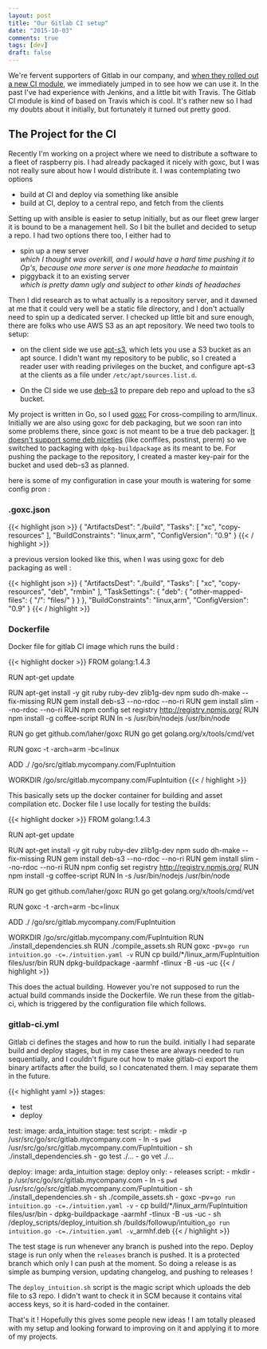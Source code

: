 ```yaml
---
layout: post
title: "Our Gitlab CI setup"
date: "2015-10-03"
comments: true
tags: [dev]
draft: false
---
```


We're fervent supporters of Gitlab in our company, and [when they rolled out a new CI module](https://about.gitlab.com/2015/09/22/gitlab-8-0-released/), we immediately jumped in to see how
we can use it. In the past I've had experience with Jenkins, and a little bit with Travis. The Gitlab CI module is kind of based on Travis which is cool.
It's rather new so I had my doubts about it initially, but fortunately it turned out pretty good.

## The Project for the CI

Recently I'm working on a project where we need to distribute a software to a fleet of raspberry pis.
I had already packaged it nicely with goxc, but I was not really sure about how I would distribute it.
I was contemplating two options

* build at CI and deploy via something like ansible
* build at CI, deploy to a central repo, and fetch from the clients

Setting up with ansible is easier to setup initially, but
as our fleet grew larger it is bound to be a management hell. So I bit the bullet and decided to setup a repo.
I had two options there too, I either had to

* spin up a new server  
  _which I thought was overkill, and I would have a hard time pushing it to Op's, because one more server is one more headache to maintain_
* piggyback it to an existing server  
  _which is pretty damn ugly and subject to other kinds of headaches_

Then I did research as to what actually is a repository server, and it dawned at me that it could very well be
a static file directory, and I don't actually need to spin up a dedicated server. I checked up little bit and
sure enough, there are folks who use AWS S3 as an apt repository. We need two tools to setup:

* on the client side we use [apt-s3](https://github.com/castlabs/apt-s3), which lets you use a S3 bucket
as an apt source. I didn't want my repository to be public, so I created a reader user with reading privileges
on the bucket, and configure apt-s3 at the clients as a file under `/etc/apt/sources.list.d`.

* On the CI side we use [deb-s3](https://github.com/krobertson/deb-s3) to prepare deb repo and upload to the s3 bucket.

My project is written in Go, so I used [goxc](https://github.com/laher/goxc) For cross-compiling to arm/linux.
Initially we are also using goxc for deb packaging, but we soon ran into some problems there, since goxc is not meant to be
a true deb packager. [It doesn't support some deb niceties](https://github.com/laher/goxc/issues/86) (like conffiles, postinst, prerm) so we switched to packaging
with `dpkg-buildpackage` as its meant to be. For pushing the package to the repository, I created a master key-pair for the bucket and
used deb-s3 as planned.

here is some of my configuration in case your mouth is watering for some config pron :

### .goxc.json

{{< highlight  json >}}
{
  "ArtifactsDest": "./build",
  "Tasks": [
    "xc",
    "copy-resources"
    ],
  "BuildConstraints": "linux,arm",
  "ConfigVersion": "0.9"
}
{{< / highlight >}}

a previous version looked like this, when I was using goxc for deb packaging as well :

{{< highlight  json >}}
{
  "ArtifactsDest": "./build",
  "Tasks": [
    "xc",
    "copy-resources",
    "deb",
    "rmbin"
  ],
  "TaskSettings": {
    "deb": {
      "other-mapped-files": {
        "/": "files/"
      }
    }
  },
  "BuildConstraints": "linux,arm",
  "ConfigVersion": "0.9"
}
{{< / highlight >}}

### Dockerfile

Docker file for gitlab CI image which runs the build :

{{< highlight  docker >}}
FROM golang:1.4.3

RUN apt-get update

RUN apt-get install -y git ruby ruby-dev zlib1g-dev npm sudo dh-make --fix-missing
RUN gem install deb-s3 --no-rdoc --no-ri
RUN gem install slim --no-rdoc --no-ri
RUN npm config set registry http://registry.npmjs.org/
RUN npm install -g coffee-script
RUN ln -s /usr/bin/nodejs /usr/bin/node

RUN go get github.com/laher/goxc
RUN go get golang.org/x/tools/cmd/vet

RUN goxc -t -arch=arm -bc=linux

ADD ./ /go/src/gitlab.mycompany.com/FupIntuition

WORKDIR /go/src/gitlab.mycompany.com/FupIntuition
{{< / highlight >}}

This basically sets up the docker container for building and asset compilation etc.
Docker file I use locally for testing the builds:

{{< highlight  docker >}}
FROM golang:1.4.3

RUN apt-get update

RUN apt-get install -y git ruby ruby-dev zlib1g-dev npm sudo dh-make --fix-missing
RUN gem install deb-s3 --no-rdoc --no-ri
RUN gem install slim --no-rdoc --no-ri
RUN npm config set registry http://registry.npmjs.org/
RUN npm install -g coffee-script
RUN ln -s /usr/bin/nodejs /usr/bin/node

RUN go get github.com/laher/goxc
RUN go get golang.org/x/tools/cmd/vet

RUN goxc -t -arch=arm -bc=linux

ADD ./ /go/src/gitlab.mycompany.com/FupIntuition

WORKDIR /go/src/gitlab.mycompany.com/FupIntuition
RUN ./install_dependencies.sh
RUN ./compile_assets.sh
RUN goxc -pv=`go run intuition.go -c=./intuition.yaml -v`
RUN cp build/*/linux_arm/FupIntuition files/usr/bin
RUN dpkg-buildpackage -aarmhf -tlinux -B -us -uc
{{< / highlight >}}

This does the actual building. However you're not supposed to run the actual build commands inside the
Dockerfile. We run these from the gitlab-ci, which is triggered by the configuration file which follows.

### gitlab-ci.yml

Gitlab ci defines the stages and how to run the build.
initially I had separate build and deploy stages, but in my case these are
always needed to run sequentially, and I couldn't figure out how to make gitlab-ci
export the binary artifacts after the build, so I concatenated them. I may separate them
in the future.

{{< highlight  yaml >}}
stages:
  - test
  - deploy

test:
  image: arda_intuition
  stage: test
  script:
    - mkdir -p /usr/src/go/src/gitlab.mycompany.com
    - ln -s `pwd` /usr/src/go/src/gitlab.mycompany.com/FupIntuition
    - sh ./install_dependencies.sh
    - go test ./...
    - go vet ./...

deploy:
  image: arda_intuition
  stage: deploy
  only:
    - releases
  script:
    - mkdir -p /usr/src/go/src/gitlab.mycompany.com
    - ln -s `pwd` /usr/src/go/src/gitlab.mycompany.com/FupIntuition
    - sh ./install_dependencies.sh
    - sh ./compile_assets.sh
    - goxc -pv=`go run intuition.go -c=./intuition.yaml -v`
    - cp build/*/linux_arm/FupIntuition files/usr/bin
    - dpkg-buildpackage -aarmhf -tlinux -B -us -uc
    - sh /deploy_scripts/deploy_intuition.sh /builds/followup/intuition_`go run intuition.go -c=./intuition.yaml -v`_armhf.deb
{{< / highlight >}}

The test stage is run whenever any branch is pushed into the repo. Deploy stage is run only
when the `releases` branch is pushed. It is a protected branch which only I can push at the moment.
So doing a release is as simple as bumping version, updating changelog, and pushing to releases !

The `deploy_intuition.sh` script is the magic script which uploads the deb file to s3 repo. I didn't want to
check it in SCM because it contains vital access keys, so it is hard-coded in the container.

That's it ! Hopefully this gives some people new ideas ! I am totally pleased with my setup
and looking forward to improving on it and applying it to more of my projects.
